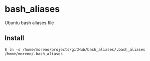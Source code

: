 # bash_aliases
Ubuntu bash aliases file

## Install

```$ ln -s /home/moreno/projects/gitHub/bash_aliases/.bash_aliases /home/moreno/.bash_aliases```
